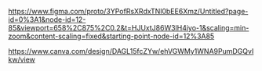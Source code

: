 https://www.figma.com/proto/3YPofRsXRdxTNl0bEE6Xmz/Untitled?page-id=0%3A1&node-id=12-85&viewport=658%2C875%2C0.2&t=HJUxtJ86W3lH4iyo-1&scaling=min-zoom&content-scaling=fixed&starting-point-node-id=12%3A85



https://www.canva.com/design/DAGL15fcZYw/ehVGWMy1WNA9PumDGQvIkw/view
